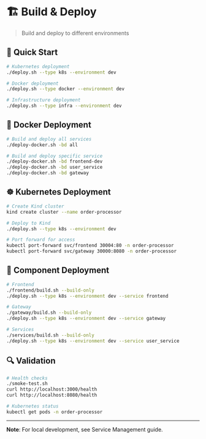 # 🏗️ Build & Deploy

> Build and deploy to different environments

## 🚀 Quick Start
```bash
# Kubernetes deployment
./deploy.sh --type k8s --environment dev

# Docker deployment
./deploy.sh --type docker --environment dev

# Infrastructure deployment
./deploy.sh --type infra --environment dev
```

## 🐳 Docker Deployment

```bash
# Build and deploy all services
./deploy-docker.sh -bd all

# Build and deploy specific service
./deploy-docker.sh -bd frontend-dev
./deploy-docker.sh -bd user_service
./deploy-docker.sh -bd gateway
```

## ☸️ Kubernetes Deployment

```bash
# Create Kind cluster
kind create cluster --name order-processor

# Deploy to Kind
./deploy.sh --type k8s --environment dev

# Port forward for access
kubectl port-forward svc/frontend 30004:80 -n order-processor
kubectl port-forward svc/gateway 30000:8080 -n order-processor
```

## 🔧 Component Deployment

```bash
# Frontend
./frontend/build.sh --build-only
./deploy.sh --type k8s --environment dev --service frontend

# Gateway
./gateway/build.sh --build-only
./deploy.sh --type k8s --environment dev --service gateway

# Services
./services/build.sh --build-only
./deploy.sh --type k8s --environment dev --service user_service
```

## 🔍 Validation

```bash
# Health checks
./smoke-test.sh
curl http://localhost:3000/health
curl http://localhost:8080/health

# Kubernetes status
kubectl get pods -n order-processor
```

---

**Note**: For local development, see Service Management guide.
